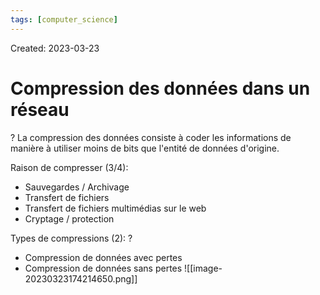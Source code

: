 ```yaml
---
tags: [computer_science] 
---
```

Created: 2023-03-23

# Compression des données dans un réseau
?
La compression des données consiste à coder les informations de manière à utiliser moins de bits que l'entité de données d'origine.
<!--SR:!2023-05-31,41,230-->

Raison de compresser (3/4):
- Sauvegardes / Archivage
- Transfert de fichiers
- Transfert de fichiers multimédias sur le web
- Cryptage / protection

Types de compressions (2):
?
- Compression de données avec pertes
- Compression de données sans pertes
![[image-20230323174214650.png]]
<!--SR:!2023-08-03,86,270-->

